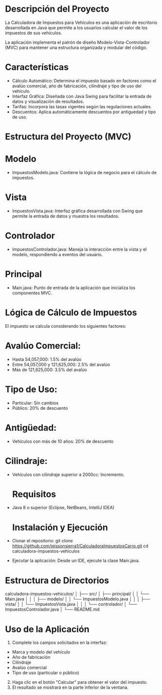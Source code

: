 # Descripción del Proyecto
La Calculadora de Impuestos para Vehículos es una aplicación de escritorio desarrollada en Java que permite a los usuarios calcular el valor de los impuestos de sus vehículos.

La aplicación implementa el patrón de diseño Modelo-Vista-Controlador (MVC) para mantener una estructura organizada y modular del código.

# Características

- Cálculo Automático: Determina el impuesto basado en factores como el avalúo comercial, año de fabricación, cilindraje y tipo de uso del vehículo.
- Interfaz Gráfica: Diseñada con Java Swing para facilitar la entrada de datos y visualización de resultados.
- Tarifas: Incorpora las tasas vigentes según las regulaciones actuales.
- Descuentos: Aplica automáticamente descuentos por antiguedad y tipo de uso.

# Estructura del Proyecto (MVC)

# Modelo

- ImpuestosModelo.java: Contiene la lógica de negocio para el cálculo de impuestos.

# Vista

- ImpuestosVista.java: Interfaz gráfica desarrollada con Swing que permite la entrada de datos y muestra los resultados.

# Controlador

- ImpuestosControlador.java: Maneja la interacción entre la vista y el modelo, respondiendo a eventos del usuario.

# Principal

- Main.java: Punto de entrada de la aplicación que inicializa los componentes MVC.

# Lógica de Cálculo de Impuestos
El impuesto se calcula considerando los siguientes factores:

# Avalúo Comercial:

- Hasta 54,057,000: 1.5% del avalúo
- Entre 54,057,000 y 121,625,000: 2.5% del avalúo
- Más de 121,625,000: 3.5% del avalúo

# Tipo de Uso:

- Particular: Sin cambios
- Público: 20% de descuento

# Antigüedad:

- Vehículos con más de 10 años: 20% de descuento

# Cilindraje:

- Vehículos con cilindraje superior a 2000cc: Incremento.

  # Requisitos

- Java 8 o superior (Eclipse, NetBeans, IntelliJ IDEA)

  # Instalación y Ejecución

- Clonar el repositorio:
    git clone https://github.com/jeissonsierra1/CalculadoraImpuestosCarro.git
    cd calculadora-impuestos-vehiculos
- Ejecutar la aplicación: Desde un IDE, ejecute la clase Main.java.

# Estructura de Directorios

calculadora-impuestos-vehiculos/
│
├── src/
│   ├── principal/
│   │   └── Main.java
│   │
│   ├── modelo/
│   │   └── ImpuestosModelo.java
│   │
│   ├── vista/
│   │   └── ImpuestosVista.java
│   │
│   └── controlador/
│       └── ImpuestosControlador.java
│
└── README.md

# Uso de la Aplicación
1. Complete los campos solicitados en la interfaz:

- Marca y modelo del vehículo
- Año de fabricación
- Cilindraje
- Avalúo comercial
- Tipo de uso (particular o público)

2. Haga clic en el botón "Calcular" para obtener el valor del impuesto.
3. El resultado se mostrará en la parte inferior de la ventana.


















